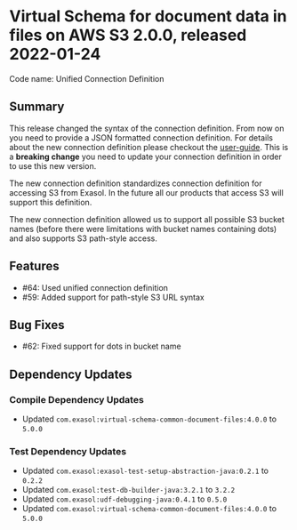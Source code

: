 # Virtual Schema for document data in files on AWS S3 2.0.0, released 2022-01-24

Code name: Unified Connection Definition

## Summary

This release changed the syntax of the connection definition. From now on you need to provide a JSON formatted connection definition. For details about the new connection definition please checkout the [user-guide](../user_guide/user_guide.md#user-content-creating-a-connection). This is a **breaking change** you need to update your connection definition in order to use this new version.

The new connection definition standardizes connection definition for accessing S3 from Exasol. In the future all our products that access S3 will support this definition.

The new connection definition allowed us to support all possible S3 bucket names (before there were limitations with bucket names containing dots) and also supports S3 path-style access.

## Features

* #64: Used unified connection definition
* #59: Added support for path-style S3 URL syntax

## Bug Fixes

* #62: Fixed support for dots in bucket name

## Dependency Updates

### Compile Dependency Updates

* Updated `com.exasol:virtual-schema-common-document-files:4.0.0` to `5.0.0`

### Test Dependency Updates

* Updated `com.exasol:exasol-test-setup-abstraction-java:0.2.1` to `0.2.2`
* Updated `com.exasol:test-db-builder-java:3.2.1` to `3.2.2`
* Updated `com.exasol:udf-debugging-java:0.4.1` to `0.5.0`
* Updated `com.exasol:virtual-schema-common-document-files:4.0.0` to `5.0.0`
